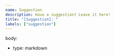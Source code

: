 ```yaml
---
name: Suggestion
description: Have a suggestion? Leave it here!
title: "[Suggestion]: "
labels: ["suggestion"]
---
```

body:
  - type: markdown
